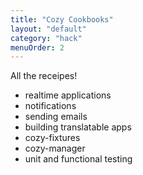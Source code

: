 ```yaml
---
title: "Cozy Cookbooks"
layout: "default"
category: "hack"
menuOrder: 2
---
```


All the receipes!

* realtime applications
* notifications
* sending emails
* building translatable apps
* cozy-fixtures
* cozy-manager
* unit and functional testing